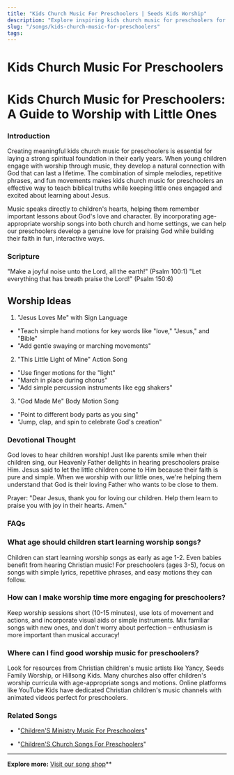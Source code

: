 ```yaml
---
title: "Kids Church Music For Preschoolers | Seeds Kids Worship"
description: "Explore inspiring kids church music for preschoolers for children's worship and faith development. Biblical music resources for families and ministry."
slug: "/songs/kids-church-music-for-preschoolers"
tags:
---
```


# Kids Church Music For Preschoolers

# Kids Church Music for Preschoolers: A Guide to Worship with Little Ones

### Introduction
Creating meaningful kids church music for preschoolers is essential for laying a strong spiritual foundation in their early years. When young children engage with worship through music, they develop a natural connection with God that can last a lifetime. The combination of simple melodies, repetitive phrases, and fun movements makes kids church music for preschoolers an effective way to teach biblical truths while keeping little ones engaged and excited about learning about Jesus.

Music speaks directly to children's hearts, helping them remember important lessons about God's love and character. By incorporating age-appropriate worship songs into both church and home settings, we can help our preschoolers develop a genuine love for praising God while building their faith in fun, interactive ways.

### Scripture
"Make a joyful noise unto the Lord, all the earth!" (Psalm 100:1)
"Let everything that has breath praise the Lord!" (Psalm 150:6)

## Worship Ideas
1. "Jesus Loves Me" with Sign Language
- "Teach simple hand motions for key words like "love," "Jesus," and "Bible"
- "Add gentle swaying or marching movements"

2. "This Little Light of Mine" Action Song
- "Use finger motions for the "light"
- "March in place during chorus"
- "Add simple percussion instruments like egg shakers"

3. "God Made Me" Body Motion Song
- "Point to different body parts as you sing"
- "Jump, clap, and spin to celebrate God's creation"

### Devotional Thought
God loves to hear children worship! Just like parents smile when their children sing, our Heavenly Father delights in hearing preschoolers praise Him. Jesus said to let the little children come to Him because their faith is pure and simple. When we worship with our little ones, we're helping them understand that God is their loving Father who wants to be close to them.

Prayer: "Dear Jesus, thank you for loving our children. Help them learn to praise you with joy in their hearts. Amen."

### FAQs

### What age should children start learning worship songs?
Children can start learning worship songs as early as age 1-2. Even babies benefit from hearing Christian music! For preschoolers (ages 3-5), focus on songs with simple lyrics, repetitive phrases, and easy motions they can follow.

### How can I make worship time more engaging for preschoolers?
Keep worship sessions short (10-15 minutes), use lots of movement and actions, and incorporate visual aids or simple instruments. Mix familiar songs with new ones, and don't worry about perfection – enthusiasm is more important than musical accuracy!

### Where can I find good worship music for preschoolers?
Look for resources from Christian children's music artists like Yancy, Seeds Family Worship, or Hillsong Kids. Many churches also offer children's worship curricula with age-appropriate songs and motions. Online platforms like YouTube Kids have dedicated Christian children's music channels with animated videos perfect for preschoolers.

### Related Songs

- "[Children'S Ministry Music For Preschoolers](/songs/children-s-ministry-music-for-preschoolers/)"

- "[Children'S Church Songs For Preschoolers](/songs/children-s-church-songs-for-preschoolers/)"

---

**Explore more:** [Visit our song shop](https://seedskidsworship.com/shop)**

<!-- Schema Markup -->
<script type="application/ld+json">
{
  "@context": "https://schema.org",
  "@type": "MusicRecording",
  "name": "Kids Church Music For Preschoolers",
  "byArtist": {
    "@type": "MusicGroup",
    "name": "Seeds Kids Worship"
  },
  "isFamilyFriendly": true,
  "url": "https://seedskidsworship.com/songs/kids-church-music-for-preschoolers/"
}
</script>